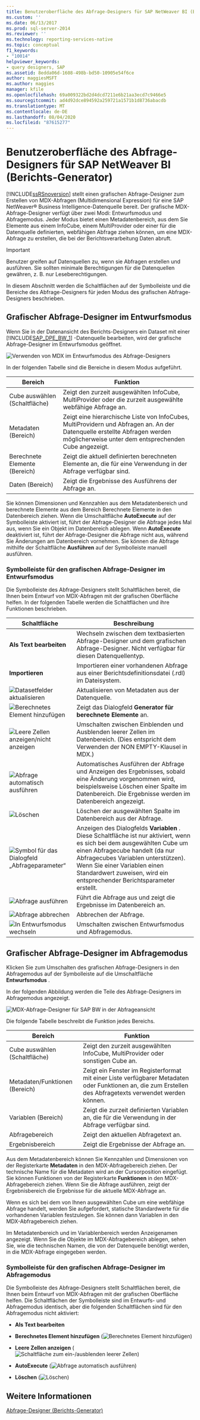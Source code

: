 ```yaml
---
title: Benutzeroberfläche des Abfrage-Designers für SAP NetWeaver BI (Berichts-Generator) | Microsoft-Dokumentation
ms.custom: ''
ms.date: 06/13/2017
ms.prod: sql-server-2014
ms.reviewer: ''
ms.technology: reporting-services-native
ms.topic: conceptual
f1_keywords:
- "10014"
helpviewer_keywords:
- query designers, SAP
ms.assetid: 8edda06d-1608-498b-bd50-10905e54f6ce
author: maggiesMSFT
ms.author: maggies
manager: kfile
ms.openlocfilehash: 69a009322bd2d4dcd7211e6b21aa3ecd7c9466e5
ms.sourcegitcommit: ad4d92dce894592a259721a1571b1d8736abacdb
ms.translationtype: MT
ms.contentlocale: de-DE
ms.lasthandoff: 08/04/2020
ms.locfileid: "87615277"
---
```

# <a name="sap-netweaver-bi-query-designer-user-interface-report-builder"></a>Benutzeroberfläche des Abfrage-Designers für SAP NetWeaver BI (Berichts-Generator)
  [!INCLUDE[ssRSnoversion](../includes/ssrsnoversion-md.md)] stellt einen grafischen Abfrage-Designer zum Erstellen von MDX-Abfragen (Multidimensional Expression) für eine SAP NetWeaver® Business Intelligence-Datenquelle bereit. Der grafische MDX-Abfrage-Designer verfügt über zwei Modi: Entwurfsmodus und Abfragemodus. Jeder Modus bietet einen Metadatenbereich, aus dem Sie Elemente aus einem InfoCube, einem MultiProvider oder einer für die Datenquelle definierten, webfähigen Abfrage ziehen können, um eine MDX-Abfrage zu erstellen, die bei der Berichtsverarbeitung Daten abruft.

> [!IMPORTANT]
>  Benutzer greifen auf Datenquellen zu, wenn sie Abfragen erstellen und ausführen. Sie sollten minimale Berechtigungen für die Datenquellen gewähren, z. B. nur Leseberechtigungen.

 In diesem Abschnitt werden die Schaltflächen auf der Symbolleiste und die Bereiche des Abfrage-Designers für jeden Modus des grafischen Abfrage-Designers beschrieben.

## <a name="graphical-query-designer-in-design-mode"></a>Grafischer Abfrage-Designer im Entwurfsmodus
 Wenn Sie in der Datenansicht des Berichts-Designers ein Dataset mit einer [!INCLUDE[SAP_DPE_BW_1](../includes/sap-dpe-bw-1-md.md)] -Datenquelle bearbeiten, wird der grafische Abfrage-Designer im Entwurfsmodus geöffnet.

 ![Verwenden von MDX im Entwurfsmodus des Abfrage-Designers](media/rsqd-dssapbw-mdx-designmode.gif "Verwenden von MDX im Entwurfsmodus des Abfrage-Designers")

 In der folgenden Tabelle sind die Bereiche in diesem Modus aufgeführt.

|Bereich|Funktion|
|----------|--------------|
|Cube auswählen (Schaltfläche)|Zeigt den zurzeit ausgewählten InfoCube, MultiProvider oder die zurzeit ausgewählte webfähige Abfrage an.|
|Metadaten (Bereich)|Zeigt eine hierarchische Liste von InfoCubes, MultiProvidern und Abfragen an. An der Datenquelle erstellte Abfragen werden möglicherweise unter dem entsprechenden Cube angezeigt.|
|Berechnete Elemente (Bereich)|Zeigt die aktuell definierten berechneten Elemente an, die für eine Verwendung in der Abfrage verfügbar sind.|
|Daten (Bereich)|Zeigt die Ergebnisse des Ausführens der Abfrage an.|

 Sie können Dimensionen und Kennzahlen aus dem Metadatenbereich und berechnete Elemente aus dem Bereich Berechnete Elemente in den Datenbereich ziehen. Wenn die Umschaltfläche **AutoExecute** auf der Symbolleiste aktiviert ist, führt der Abfrage-Designer die Abfrage jedes Mal aus, wenn Sie ein Objekt im Datenbereich ablegen. Wenn **AutoExecute** deaktiviert ist, führt der Abfrage-Designer die Abfrage nicht aus, während Sie Änderungen am Datenbereich vornehmen. Sie können die Abfrage mithilfe der Schaltfläche **Ausführen** auf der Symbolleiste manuell ausführen.

### <a name="toolbar-for-the-graphical-query-designer-in-design-mode-toolbar"></a>Symbolleiste für den grafischen Abfrage-Designer im Entwurfsmodus
 Die Symbolleiste des Abfrage-Designers stellt Schaltflächen bereit, die Ihnen beim Entwurf von MDX-Abfragen mit der grafischen Oberfläche helfen. In der folgenden Tabelle werden die Schaltflächen und ihre Funktionen beschrieben.

|Schaltfläche|Beschreibung|
|------------|-----------------|
|**Als Text bearbeiten**|Wechseln zwischen dem textbasierten Abfrage-Designer und dem grafischen Abfrage-Designer. Nicht verfügbar für diesen Datenquellentyp.|
|**Importieren**|Importieren einer vorhandenen Abfrage aus einer Berichtsdefinitionsdatei (.rdl) im Dateisystem.|
|![Datasetfelder aktualisieren](media/rsqdicon-refreshfields.gif "Aktualisieren der Datasetfelder")|Aktualisieren von Metadaten aus der Datenquelle.|
|![Berechnetes Element hinzufügen](../analysis-services/media/rsqdicon-addcalculatedmember.gif "Berechnetes Element hinzufügen")|Zeigt das Dialogfeld **Generator für berechnete Elemente** an.|
|![Leere Zellen anzeigen/nicht anzeigen](../analysis-services/media/rsqdicon-showemptycells.gif "Leere Zellen anzeigen/nicht anzeigen")|Umschalten zwischen Einblenden und Ausblenden leerer Zellen im Datenbereich. (Dies entspricht dem Verwenden der NON EMPTY-Klausel in MDX.)|
|![Abfrage automatisch ausführen](../analysis-services/media/rsqdicon-autoexecute.gif "Abfrage automatisch ausführen")|Automatisches Ausführen der Abfrage und Anzeigen des Ergebnisses, sobald eine Änderung vorgenommen wird, beispielsweise Löschen einer Spalte im Datenbereich. Die Ergebnisse werden im Datenbereich angezeigt.|
|![Löschen](../analysis-services/media/rsqdicon-delete.gif "Löschen")|Löschen der ausgewählten Spalte im Datenbereich aus der Abfrage.|
|![Symbol für das Dialogfeld „Abfrageparameter“](../analysis-services/media/iconqueryparameter.gif "Symbol für das Dialogfeld „Abfrageparameter“")|Anzeigen des Dialogfelds **Variablen** . Diese Schaltfläche ist nur aktiviert, wenn es sich bei dem ausgewählten Cube um einen Abfragecube handelt (da nur Abfragecubes Variablen unterstützen). Wenn Sie einer Variablen einen Standardwert zuweisen, wird ein entsprechender Berichtsparameter erstellt.|
|![Abfrage ausführen](../analysis-services/media/rsqdicon-run.gif "Abfrage ausführen")|Führt die Abfrage aus und zeigt die Ergebnisse im Datenbereich an.|
|![Abfrage abbrechen](../analysis-services/media/rsqdicon-cancel.gif "Abfrage abbrechen")|Abbrechen der Abfrage.|
|![In Entwurfsmodus wechseln](../analysis-services/media/rsqdicon-designmode.gif "Wechselt in den Entwurfsmodus")|Umschalten zwischen Entwurfsmodus und Abfragemodus.|

## <a name="graphical-query-designer-in-query-mode"></a>Grafischer Abfrage-Designer im Abfragemodus
 Klicken Sie zum Umschalten des grafischen Abfrage-Designers in den Abfragemodus auf der Symbolleiste auf die Umschaltfläche **Entwurfsmodus** .

 In der folgenden Abbildung werden die Teile des Abfrage-Designers im Abfragemodus angezeigt.

 ![MDX-Abfrage-Designer für SAP BW in der Abfrageansicht](media/rsqd-dssapbw-mdx-querymode.gif "MDX-Abfrage-Designer für SAP BW in der Abfrageansicht")

 Die folgende Tabelle beschreibt die Funktion jedes Bereichs.

|Bereich|Funktion|
|----------|--------------|
|Cube auswählen (Schaltfläche)|Zeigt den zurzeit ausgewählten InfoCube, MultiProvider oder sonstigen Cube an.|
|Metadaten/Funktionen (Bereich)|Zeigt ein Fenster im Registerformat mit einer Liste verfügbarer Metadaten oder Funktionen an, die zum Erstellen des Abfragetexts verwendet werden können.|
|Variablen (Bereich)|Zeigt die zurzeit definierten Variablen an, die für die Verwendung in der Abfrage verfügbar sind.|
|Abfragebereich|Zeigt den aktuellen Abfragetext an.|
|Ergebnisbereich|Zeigt die Ergebnisse der Abfrage an.|

 Aus dem Metadatenbereich können Sie Kennzahlen und Dimensionen von der Registerkarte **Metadaten** in den MDX-Abfragebereich ziehen. Der technische Name für die Metadaten wird an der Cursorposition eingefügt. Sie können Funktionen von der Registerkarte **Funktionen** in den MDX-Abfragebereich ziehen. Wenn Sie die Abfrage ausführen, zeigt der Ergebnisbereich die Ergebnisse für die aktuelle MDX-Abfrage an.

 Wenn es sich bei dem von Ihnen ausgewählten Cube um eine webfähige Abfrage handelt, werden Sie aufgefordert, statische Standardwerte für die vorhandenen Variablen festzulegen. Sie können dann Variablen in den MDX-Abfragebereich ziehen.

 Im Metadatenbereich und im Variablenbereich werden Anzeigenamen angezeigt. Wenn Sie die Objekte im MDX-Abfragebereich ablegen, sehen Sie, wie die technischen Namen, die von der Datenquelle benötigt werden, in die MDX-Abfrage eingegeben werden.

### <a name="toolbar-for-the-graphical-query-designer-in-query-mode"></a>Symbolleiste für den grafischen Abfrage-Designer im Abfragemodus
 Die Symbolleiste des Abfrage-Designers stellt Schaltflächen bereit, die Ihnen beim Entwurf von MDX-Abfragen mit der grafischen Oberfläche helfen. Die Schaltflächen der Symbolleiste sind im Entwurfs- und Abfragemodus identisch, aber die folgenden Schaltflächen sind für den Abfragemodus nicht aktiviert:

-   **Als Text bearbeiten**

-   **Berechnetes Element hinzufügen** (![Berechnetes Element hinzufügen](../analysis-services/media/rsqdicon-addcalculatedmember.gif "Berechnetes Element hinzufügen"))

-   **Leere Zellen anzeigen** (![Schaltfläche zum ein-/ausblenden leerer Zellen](../analysis-services/media/rsqdicon-showemptycells.gif "Leere Zellen anzeigen/nicht anzeigen"))

-   **AutoExecute** (![Abfrage automatisch ausführen](../analysis-services/media/rsqdicon-autoexecute.gif "Abfrage automatisch ausführen"))

-   **Löschen** (![Löschen](../analysis-services/media/rsqdicon-delete.gif "Löschen"))

## <a name="see-also"></a>Weitere Informationen
 [Abfrage-Designer &#40;Berichts-Generator&#41;](../../2014/reporting-services/query-designers-report-builder.md)


